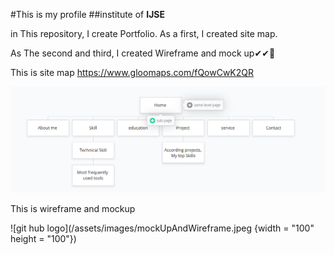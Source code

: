 #This is my profile
##institute of **IJSE**

in This repository, I create Portfolio. As a first,  I created  site map.
  
As The second and third, I created Wireframe  and mock up✔✔🤞


This is site map https://www.gloomaps.com/fQowCwK2QR


![git hub logo](/assets/images/sitemap.png)


This is wireframe and mockup 


![git hub logo](/assets/images/mockUpAndWireframe.jpeg {width = "100" height = "100"})


